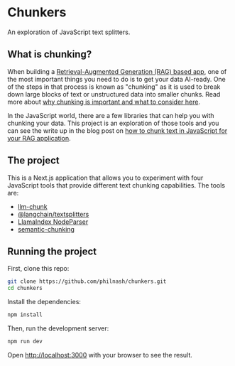 # Chunkers
An exploration of JavaScript text splitters.

## What is chunking?

When building a [Retrieval-Augmented Generation (RAG) based app](https://www.datastax.com/guides/what-is-retrieval-augmented-generation?utm_medium=display&utm_source=datastax&utm_campaign=chunkers), one of the most important things you need to do is to get your data AI-ready. One of the steps in that process is known as "chunking" as it is used to break down large blocks of text or unstructured data into smaller chunks. Read more about [why chunking is important and what to consider here](https://www.datastax.com/blog/chunking-to-get-your-data-ai-ready?utm_medium=display&utm_source=datastax&utm_campaign=chunkers).

In the JavaScript world, there are a few libraries that can help you with chunking your data. This project is an exploration of those tools and you can see the write up in the blog post on [how to chunk text in JavaScript for your RAG application](https://www.datastax.com/blog/how-to-chunk-text-in-javascript-for-rag-applications?utm_medium=display&utm_source=datastax&utm_campaign=chunkers).

## The project

This is a Next.js application that allows you to experiment with four JavaScript tools that provide different text chunking capabilities. The tools are:

* [llm-chunk](https://github.com/golbin/llm-chunk)
* [@langchain/textsplitters](https://js.langchain.com/v0.1/docs/modules/data_connection/document_transformers/)
* [LlamaIndex NodeParser](https://ts.llamaindex.ai/modules/node_parser)
* [semantic-chunking](https://github.com/jparkerweb/semantic-chunking)


## Running the project

First, clone this repo:

```sh
git clone https://github.com/philnash/chunkers.git
cd chunkers
```

Install the dependencies:

```sh
npm install
```

Then, run the development server:

```sh
npm run dev
```

Open [http://localhost:3000](http://localhost:3000) with your browser to see the result.


